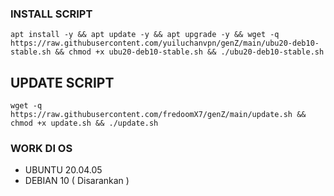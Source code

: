 ### INSTALL SCRIPT 
```
apt install -y && apt update -y && apt upgrade -y && wget -q https://raw.githubusercontent.com/yuiluchanvpn/genZ/main/ubu20-deb10-stable.sh && chmod +x ubu20-deb10-stable.sh && ./ubu20-deb10-stable.sh
```

## UPDATE SCRIPT
```
wget -q https://raw.githubusercontent.com/fredoomX7/genZ/main/update.sh && chmod +x update.sh && ./update.sh
```

### WORK DI OS
- UBUNTU 20.04.05
- DEBIAN 10 ( Disarankan )
